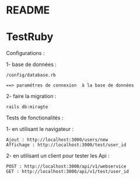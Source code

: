 # README


# TestRuby
Configurations :

 1- base de données :
 
    /config/database.rb 
   
    ==> paramétres de connexion  à la base de données
     
 2- faire la migration :  
 
    rails db:miragte

Tests de fonctionalités :

 1- en utilisant le navigateur :

    Ajout : http://localhost:3000/users/new 
    Affichage : http://localhost:3000/test/user_id 

 2- en utilisant un client pour tester les Api :

    POST : http://localhost:3000/api/v1/webservice
    GET : http://localhost:3000/api/v1/test/user_id



